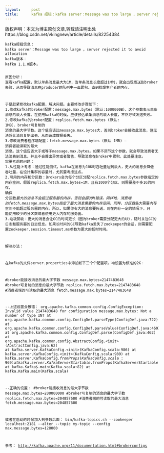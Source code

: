 ```yaml
---
layout:     post
title:      kafka 报错：kafka server：Message was too large ，server rejected it to avoid allocation
---
```

<div id="article_content" class="article_content clearfix csdn-tracking-statistics" data-pid="blog" data-mod="popu_307" data-dsm="post">
								<div class="article-copyright">
					版权声明：本文为博主原创文章,转载请注明出处					https://blog.csdn.net/vkingnew/article/details/82254384				</div>
								            <link rel="stylesheet" href="https://csdnimg.cn/release/phoenix/template/css/ck_htmledit_views-f76675cdea.css">
						<div class="htmledit_views" id="content_views">
                <pre class="has">
<code>kafka报错信息：
kafka server：Message was too large ，server rejected it to avoid allocation 
kafka版本：
kafka 1.1.0版本。

原因分析：
查看kafka配置，默认单条消息最大为1M，当单条消息长度超过1M时，就会出现发送到broker
失败，从而导致消息在producer的队列中一直累积，直到撑爆生产者的内存。

于是赶紧修改kafka配置，解决问题。主要修改步骤如下：
1.修改kafka的broker配置：message.max.bytes（默认:1000000B），这个参数表示单条
消息的最大长度。在使用kafka的时候，应该预估单条消息的最大长度，不然导致发送失败。
2.修改kafka的broker配置：replica.fetch.max.bytes (默认: 1MB)，broker可复制的
消息的最大字节数。这个值应该比message.max.bytes大，否则broker会接收此消息，但无
法将此消息复制出去，从而造成数据丢失。
3.修改消费者程序端配置：fetch.message.max.bytes (默认 1MB) – 消费者能读取的最大
消息。这个值应该大于或等于message.max.bytes。如果不调节这个参数，就会导致消费者无
法消费到消息，并且不会爆出异常或者警告，导致消息在broker中累积，此处要注意。
需要考虑的问题：
 1.从性能上考虑：通过性能测试，kafka在消息为10K时吞吐量达到最大，更大的消息会降低
吞吐量，在设计集群的容量时，尤其要考虑这点。
2.可用的内存和分区数：Brokers会为每个分区分配replica.fetch.max.bytes参数指定的
内存空间，假设replica.fetch.max.bytes=1M，且有1000个分区，则需要差不多1G的内存，
确保 分区数*最大的消息不会超过服务器的内存，否则会报OOM错误。同样地，消费端
的fetch.message.max.bytes指定了最大消息需要的内存空间，同样，分区数*最大需要内存
空间不能超过服务器的内存。所以，如果你有大的消息要传送，则在内存一定的情况下，只
能使用较少的分区数或者使用更大内存的服务器。
3.垃圾回收：更大的消息会让GC的时间更长（因为broker需要分配更大的块），随时关注GC的
日志和服务器的日志信息。如果长时间的GC导致kafka丢失了zookeeper的会话，则需要配
置zookeeper.session.timeout.ms参数为更大的超时时间。


解决办法：

在kafka的文件server.properties中添加如下三个个配置项，均设置为标准的2G：

#broker能接收消息的最大字节数
message.max.bytes=2147483648
#broker可复制的消息的最大字节数
replica.fetch.max.bytes=2147483648
#消费者端的可读取的最大消息
fetch.message.max.bytes=2147483648

--上述设置会报错：
org.apache.kafka.common.config.ConfigException: Invalid value 2147483648 for configuration message.max.bytes: Not a number of type INT
at org.apache.kafka.common.config.ConfigDef.parseType(ConfigDef.java:722)
at org.apache.kafka.common.config.ConfigDef.parseValue(ConfigDef.java:469)
at org.apache.kafka.common.config.ConfigDef.parse(ConfigDef.java:462)
at org.apache.kafka.common.config.AbstractConfig.&lt;init&gt;(AbstractConfig.java:62)
at kafka.server.KafkaConfig.&lt;init&gt;(KafkaConfig.scala:986)
at kafka.server.KafkaConfig.&lt;init&gt;(KafkaConfig.scala:989)
at kafka.server.KafkaConfig$.fromProps(KafkaConfig.scala:969)
at kafka.server.KafkaServerStartable$.fromProps(KafkaServerStartable.scala:28)
at kafka.Kafka$.main(Kafka.scala:82)
at kafka.Kafka.main(Kafka.scala)

--正确的设置：
#broker能接收消息的最大字节数
message.max.bytes=200000000
#broker可复制的消息的最大字节数
replica.fetch.max.bytes=204857600
#消费者端的可读取的最大消息
fetch.message.max.bytes=204857600


或者在启动的时候加入到参数后面：
bin/kafka-topics.sh --zookeeper localhost:2181 --alter --topic my-topic --config max.message.bytes=128000


参考：
http://kafka.apache.org/11/documentation.html#brokerconfigs
</code></pre>

<p> </p>            </div>
                </div>